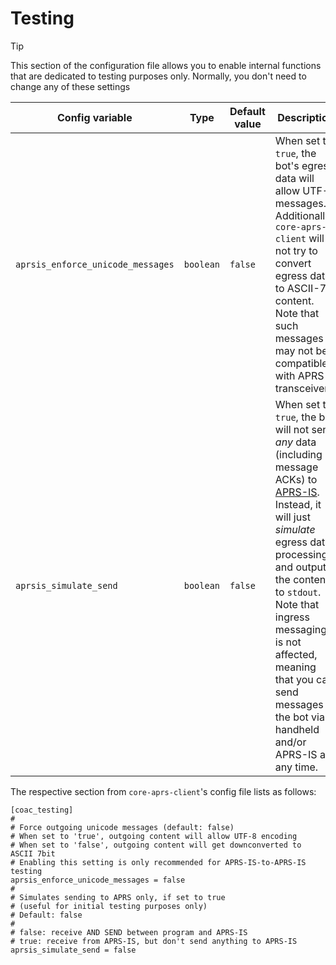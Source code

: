 # Testing

> [!TIP]
> This section of the configuration file allows you to enable internal functions that are dedicated to testing purposes only. Normally, you don't need to change any of these settings

| Config variable                   | Type      | Default value | Description                                                                                                                                                                                                                                                                                                                                         |
|-----------------------------------|-----------|---------------|-----------------------------------------------------------------------------------------------------------------------------------------------------------------------------------------------------------------------------------------------------------------------------------------------------------------------------------------------------|
| `aprsis_enforce_unicode_messages` | `boolean` | `false`       | When set to `true`, the bot's egress data will allow UTF-8 messages. Additionally, `core-aprs-client` will not try to convert egress data to ASCII-7 content. Note that such messages may not be compatible with APRS transceivers.                                                                                                                 |
| `aprsis_simulate_send`            | `boolean` | `false`       | When set to `true`, the bot will not send _any_ data (including message ACKs) to [APRS-IS](https://aprs-is.net/). Instead, it will just _simulate_ egress data processing and output the content to `stdout`. Note that ingress messaging is not affected, meaning that you can send messages to the bot via handheld and/or APRS-IS at any time.   |

The respective section from `core-aprs-client`'s config file lists as follows:

```
[coac_testing]
#
# Force outgoing unicode messages (default: false)
# When set to 'true', outgoing content will allow UTF-8 encoding
# When set to 'false', outgoing content will get downconverted to ASCII 7bit
# Enabling this setting is only recommended for APRS-IS-to-APRS-IS testing
aprsis_enforce_unicode_messages = false
#
# Simulates sending to APRS only, if set to true
# (useful for initial testing purposes only)
# Default: false
#
# false: receive AND SEND between program and APRS-IS
# true: receive from APRS-IS, but don't send anything to APRS-IS
aprsis_simulate_send = false
```
